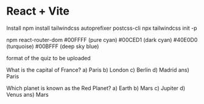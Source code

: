 # React + Vite
Install
npm install tailwindcss autoprefixer postcss-cli
npx tailwindcss init -p

npm react-router-dom
#00FFFF (pure cyan)
#00CED1 (dark cyan)
#40E0D0 (turquoise)
#00BFFF (deep sky blue)

format of the quiz to be uploaded

What is the capital of France?
a) Paris
b) London
c) Berlin
d) Madrid
ans) Paris

Which planet is known as the Red Planet?
a) Earth
b) Mars
c) Jupiter
d) Venus
ans) Mars